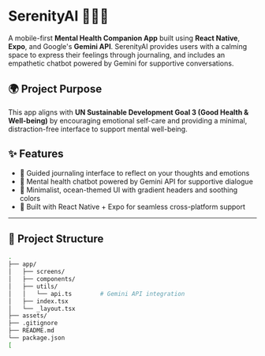 # SerenityAI 🧘‍♀️✨

A mobile-first **Mental Health Companion App** built using **React Native**, **Expo**, and Google's **Gemini API**. SerenityAI provides users with a calming space to express their feelings through journaling, and includes an empathetic chatbot powered by Gemini for supportive conversations.

## 🌍 Project Purpose

This app aligns with **UN Sustainable Development Goal 3 (Good Health & Well-being)** by encouraging emotional self-care and providing a minimal, distraction-free interface to support mental well-being.

## ✨ Features

- 📔 Guided journaling interface to reflect on your thoughts and emotions
- 🤖 Mental health chatbot powered by Gemini API for supportive dialogue
- 🌊 Minimalist, ocean-themed UI with gradient headers and soothing colors
- 📱 Built with React Native + Expo for seamless cross-platform support

---

## 📁 Project Structure

```bash
.
├── app/
│   ├── screens/
│   ├── components/
│   ├── utils/
│   │   └── api.ts        # Gemini API integration
│   ├── index.tsx
│   └── _layout.tsx
├── assets/
├── .gitignore
├── README.md
└── package.json
[
